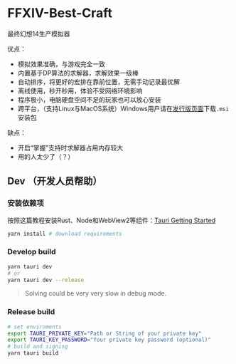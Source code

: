 # FFXIV-Best-Craft

最终幻想14生产模拟器

优点：

- 模拟效果准确，与游戏完全一致
- 内置基于DP算法的求解器，求解效果一级棒
- 自动排序，将更好的宏排在靠前位置，无需手动记录最优解
- 离线使用，秒开秒用，体验不受网络环境影响
- 程序极小，电脑硬盘空间不足的玩家也可以放心安装
- 跨平台，（支持Linux与MacOS系统）Windows用户请在[发行版页面](https://gitee.com/Tnze/ffxiv-best-craft/releases)下载`.msi`安装包

缺点：

- 开启“掌握”支持时求解器占用内存较大
- 用的人太少了（？）


## Dev （开发人员帮助）

### 安装依赖项

按照这篇教程安装Rust、Node和WebView2等组件：[Tauri Getting Started](https://tauri.app/zh/v1/guides/getting-started/prerequisites/)

```bash
yarn install # download requirements
```

### Develop build

```bash
yarn tauri dev
# or
yarn tauri dev --release
```

> Solving could be very very slow in debug mode.

### Release build

```bash
# set enviroments
export TAURI_PRIVATE_KEY="Path or String of your private key"
export TAURI_KEY_PASSWORD="Your private key password (optional)"
# build and signing
yarn tauri build
```
